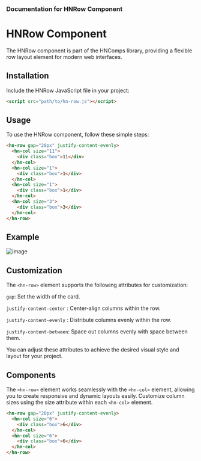 ### Documentation for HNRow Component

# HNRow Component

The HNRow component is part of the HNComps library, providing a flexible row layout element for modern web interfaces.

## Installation

Include the HNRow JavaScript file in your project:

```html
<script src="path/to/hn-row.js"></script>
```

## Usage

To use the HNRow component, follow these simple steps:

```html
<hn-row gap="20px" justify-content-evenly>
  <hn-col size="11">
    <div class="box">11</div>
  </hn-col>
  <hn-col size="1">
    <div class="box">1</div>
  </hn-col>
  <hn-col size="1">
    <div class="box">1</div>
  </hn-col>
  <hn-col size="3">
    <div class="box">3</div>
  </hn-col>
</hn-row>
```

## Example

![image](https://github.com/hajdunorbert/hncomps/assets/143267212/c769dc3e-1131-4ab9-be15-ad894b8f8803)

## Customization

The `<hn-row>` element supports the following attributes for customization:

`gap`: Set the width of the card.

`justify-content-center` : Center-align columns within the row.

`justify-content-evenly` : Distribute columns evenly within the row.

`justify-content-between`: Space out columns evenly with space between them.

You can adjust these attributes to achieve the desired visual style and layout for your project.

## Components

The `<hn-row>` element works seamlessly with the `<hn-col>` element, allowing you to create responsive and dynamic layouts easily.
Customize column sizes using the size attribute within each `<hn-col>` element.

```html
<hn-row gap="20px" justify-content-evenly>
  <hn-col size="6">
    <div class="box">6</div>
  </hn-col>
  <hn-col size="6">
    <div class="box">6</div>
  </hn-col>
</hn-row>
```
